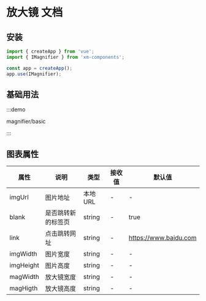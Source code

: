 # 放大镜 文档

## 安装

```javascript
import { createApp } from 'vue';
import { IMagnifier } from 'xm-components';

const app = createApp();
app.use(IMagnifier);
```

## 基础用法

:::demo 

magnifier/basic

:::






## 图表属性
| 属性  | 说明     | 类型                     | 接收值 | 默认值            |
| ----- | -------- | ------------------------ | ------ | ------------------ |
| imgUrl | 图片地址 | 本地URL | -      | - |
| blank  | 是否跳转新的标签页 | string                   | -      | true|
| link  | 点击跳转网址 | string                   | -      | https://www.baidu.com  |
| imgWidth  | 图片宽度 | string                   | -      | -  |
| imgHeight  | 图片高度  | string                   | -      | -  |
| magWidth  | 放大镜宽度  | string                   | -      | -  |
| magHigth  | 放大镜高度  | string                   | -      | -  |